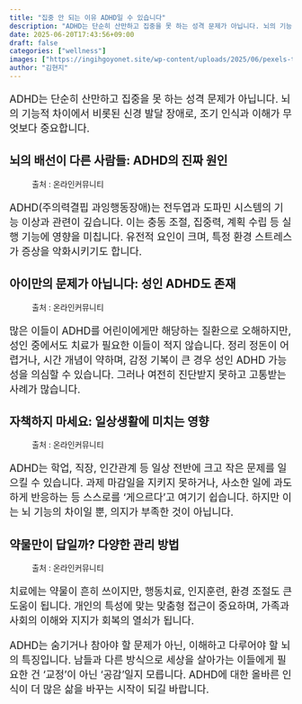```yaml
---
title: "집중 안 되는 이유 ADHD일 수 있습니다"
description: "ADHD는 단순히 산만하고 집중을 못 하는 성격 문제가 아닙니다. 뇌의 기능적 차이에서 비롯된 신경 발달 장애로, 조기 인식과 이해가 무엇보다 중요합니다."
date: 2025-06-20T17:43:56+09:00
draft: false
categories: ["wellness"]
images: ["https://ingihgoyonet.site/wp-content/uploads/2025/06/pexels-tara-winstead-8378728-1024x683.jpg", "https://ingihgoyonet.site/wp-content/uploads/2025/06/pexels-tara-winstead-8378734-1024x683.jpg", "https://ingihgoyonet.site/wp-content/uploads/2025/06/pexels-energepic-com-27411-313690-1024x768.jpg", "https://ingihgoyonet.site/wp-content/uploads/2025/06/pexels-polina-zimmerman-3958423-1024x683.jpg"]
author: "김현지"
---
```


<p style="font-size:18px">ADHD는 단순히 산만하고 집중을 못 하는 성격 문제가 아닙니다. 뇌의 기능적 차이에서 비롯된 신경 발달 장애로, 조기 인식과 이해가 무엇보다 중요합니다.</p> <h2 >뇌의 배선이 다른 사람들: ADHD의 진짜 원인</h2> <figure ><img src="https://ingihgoyonet.site/wp-content/uploads/2025/06/pexels-tara-winstead-8378728-1024x683.jpg" alt="" style="aspect-ratio:16/9;object-fit:cover"/><figcaption >출처 : 온라인커뮤니티</figcaption></figure> <p style="font-size:18px">ADHD(주의력결핍 과잉행동장애)는 전두엽과 도파민 시스템의 기능 이상과 관련이 깊습니다. 이는 충동 조절, 집중력, 계획 수립 등 실행 기능에 영향을 미칩니다. 유전적 요인이 크며, 특정 환경 스트레스가 증상을 악화시키기도 합니다.</p> <h2 >아이만의 문제가 아닙니다: 성인 ADHD도 존재</h2> <figure ><img src="https://ingihgoyonet.site/wp-content/uploads/2025/06/pexels-tara-winstead-8378734-1024x683.jpg" alt="" style="aspect-ratio:16/9;object-fit:cover"/><figcaption >출처 : 온라인커뮤니티</figcaption></figure> <p style="font-size:18px">많은 이들이 ADHD를 어린이에게만 해당하는 질환으로 오해하지만, 성인 중에서도 치료가 필요한 이들이 적지 않습니다. 정리 정돈이 어렵거나, 시간 개념이 약하며, 감정 기복이 큰 경우 성인 ADHD 가능성을 의심할 수 있습니다. 그러나 여전히 진단받지 못하고 고통받는 사례가 많습니다.</p> <h2 >자책하지 마세요: 일상생활에 미치는 영향</h2> <figure ><img src="https://ingihgoyonet.site/wp-content/uploads/2025/06/pexels-energepic-com-27411-313690-1024x768.jpg" alt="" style="aspect-ratio:16/9;object-fit:cover"/><figcaption >출처 : 온라인커뮤니티</figcaption></figure> <p style="font-size:18px">ADHD는 학업, 직장, 인간관계 등 일상 전반에 크고 작은 문제를 일으킬 수 있습니다. 과제 마감일을 지키지 못하거나, 사소한 일에 과도하게 반응하는 등 스스로를 ‘게으르다’고 여기기 쉽습니다. 하지만 이는 뇌 기능의 차이일 뿐, 의지가 부족한 것이 아닙니다.</p> <h2 >약물만이 답일까? 다양한 관리 방법</h2> <figure ><img src="https://ingihgoyonet.site/wp-content/uploads/2025/06/pexels-polina-zimmerman-3958423-1024x683.jpg" alt="" style="aspect-ratio:16/9;object-fit:cover"/><figcaption >출처 : 온라인커뮤니티</figcaption></figure> <p style="font-size:18px">치료에는 약물이 흔히 쓰이지만, 행동치료, 인지훈련, 환경 조절도 큰 도움이 됩니다. 개인의 특성에 맞는 맞춤형 접근이 중요하며, 가족과 사회의 이해와 지지가 회복의 열쇠가 됩니다.</p> <p style="font-size:18px">ADHD는 숨기거나 참아야 할 문제가 아닌, 이해하고 다루어야 할 뇌의 특징입니다. 남들과 다른 방식으로 세상을 살아가는 이들에게 필요한 건 ‘교정’이 아닌 ‘공감’일지 모릅니다. ADHD에 대한 올바른 인식이 더 많은 삶을 바꾸는 시작이 되길 바랍니다.</p>